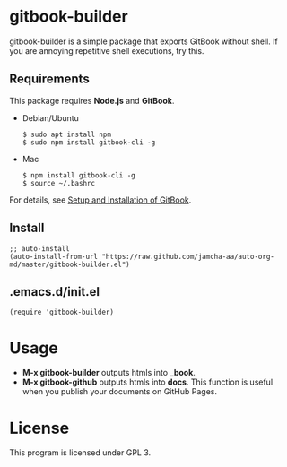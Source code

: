 # gitbook-builder

gitbook-builder is a simple package that exports GitBook without shell. If you are annoying repetitive shell executions, try this.

## Requirements

This package requires **Node.js** and **GitBook**.

- Debian/Ubuntu

  ```
  $ sudo apt install npm
  $ sudo npm install gitbook-cli -g
  ```

- Mac

  ```
  $ npm install gitbook-cli -g
  $ source ~/.bashrc 
  ```

For details, see [Setup and Installation of GitBook](https://toolchain.gitbook.com/setup.html).

## Install

```emacs-lisp
;; auto-install
(auto-install-from-url "https://raw.github.com/jamcha-aa/auto-org-md/master/gitbook-builder.el")
```

## .emacs.d/init.el

```emacs-lisp
(require 'gitbook-builder)
```

# Usage

  - **M-x gitbook-builder** outputs htmls into **_book**.
  - **M-x gitbook-github** outputs htmls into **docs**. This function is useful when you publish your documents on GitHub Pages.

# License
 This program is licensed under GPL 3.
